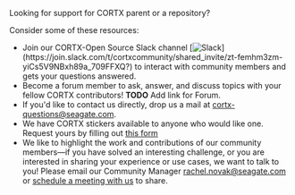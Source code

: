 Looking for support for CORTX parent or a repository?

Consider some of these resources:

-   Join our CORTX-Open Source Slack channel [![Slack](https://img.shields.io/badge/chat-on%20Slack-blue")](https://join.slack.com/t/cortxcommunity/shared_invite/zt-femhm3zm-yiCs5V9NBxh89a_709FFXQ?) to interact with community members and gets your questions answered.
-   Become a forum member to ask, answer, and discuss topics with your fellow CORTX contributors! **TODO** Add link for Forum.
-   If you'd like to contact us directly, drop us a mail at cortx-questions@seagate.com.
-   We have CORTX stickers available to anyone who would like one. Request yours by filling out [this form](https://forms.office.com/Pages/ResponsePage.aspx?id=aiFm1EPGSkOcLgV0SMF8vgKFhRIEtppAkBdqKlO8waVUMVk1Uk9PWjc2NVhNTUU1WkdVTTFIVlNMSS4u)
-   We like to highlight the work and contributions of our community members—if you have solved an interesting challenge, or you are interested in sharing your experience or use cases, we want to talk to you! Please email our Community Manager rachel.novak@seagate.com or [schedule a meeting with us](https://outlook.office365.com/owa/calendar/CORTXCommunity@seagate.com/bookings/s/x8yMn2ODxUCOdhxvXkH4FA2) to share.
